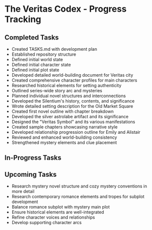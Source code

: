# The Veritas Codex - Progress Tracking
## Completed Tasks
- Created TASKS.md with development plan
- Established repository structure
- Defined initial world state
- Defined initial character state
- Defined initial plot state
- Developed detailed world-building document for Veritas city
- Created comprehensive character profiles for main characters
- Researched historical elements for setting authenticity
- Outlined series-wide story arc and mysteries
- Planned individual novel structures and interconnections
- Developed the Silentium's history, contents, and significance
- Wrote detailed setting description for the Old Market Square
- Created first novel outline with chapter breakdown
- Developed the silver astrolabe artifact and its significance
- Designed the "Veritas Symbol" and its various manifestations
- Created sample chapters showcasing narrative style
- Developed relationship progression outline for Emily and Alistair
- Reviewed and enhanced world-building consistency
- Strengthened mystery elements and clue placement
## In-Progress Tasks
## Upcoming Tasks
- Research mystery novel structure and cozy mystery conventions in more detail
- Research contemporary romance elements and tropes for subplot development
- Balance romance subplot with mystery main plot
- Ensure historical elements are well-integrated
- Refine character voices and relationships
- Develop supporting character arcs
